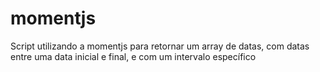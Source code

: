 # momentjs
Script utilizando a momentjs para retornar um array de datas, 
com datas entre uma data inicial e final, e com um intervalo específico 
